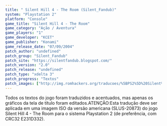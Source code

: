 ```yaml
---
title: " Silent Hill 4 - The Room (Silent_Fandub)"
system: "Playstation 2"
platform: "Console"
game_title: "Silent Hill 4 - The Room"
game_category: "Ação / Aventura"
game_players: "1"
game_developer: "KCET"
game_publisher: "Konami"
game_release_date: "07/09/2004"
patch_author: "undefined"
patch_group: "Silent_Fandub"
patch_site: "https://silentfandub.blogspot.com/"
patch_version: "2.0"
patch_release: "undefined"
patch_type: "xdelta 3"
patch_progress: "Textos"
patch_images: ["http://img.romhackers.org/traducoes/%5BPS2%5D%20Silent%20Hill%204%20-%20Silent_Fandub%20-%201.jpg","http://img.romhackers.org/traducoes/%5BPS2%5D%20Silent%20Hill%204%20-%20Silent_Fandub%20-%202.jpg","http://img.romhackers.org/traducoes/%5BPS2%5D%20Silent%20Hill%204%20-%20Silent_Fandub%20-%203.jpg"]
---
```

Todos os textos do jogo foram traduzidos e acentuados, mas apenas os gráficos da tela de título foram editados.ATENÇÃO:Esta tradução deve ser aplicada em uma imagem ISO da versão americana (SLUS-20873) do jogo Silent Hill 4 - The Room para o sistema Playstation 2 (de preferência, com CRC32 E231D332).